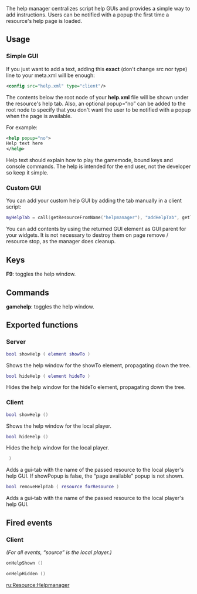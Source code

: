 The help manager centralizes script help GUIs and provides a simple way to add instructions. Users can be notified with a popup the first time a resource's help page is loaded.

Usage
-----

### Simple GUI

If you just want to add a text, adding this **exact** (don't change src nor type) line to your meta.xml will be enough:

``` xml
<config src="help.xml" type="client"/>
```

The contents below the root node of your **help.xml** file will be shown under the resource's help tab. Also, an optional popup=“no” can be added to the root node to specify that you don't want the user to be notified with a popup when the page is available.

For example:

``` xml
<help popup="no">
Help text here
</help>
```

Help text should explain how to play the gamemode, bound keys and console commands. The help is intended for the end user, not the developer so keep it simple.

### Custom GUI

You can add your custom help GUI by adding the tab manually in a client script:

``` lua
myHelpTab = call(getResourceFromName("helpmanager"), "addHelpTab", getThisResource(), true)
```

You can add contents by using the returned GUI element as GUI parent for your widgets. It is not necessary to destroy them on page remove / resource stop, as the manager does cleanup.

Keys
----

**F9**: toggles the help window.

Commands
--------

**gamehelp**: toggles the help window.

Exported functions
------------------

### Server

``` lua
bool showHelp ( element showTo )
```

Shows the help window for the showTo element, propagating down the tree.

``` lua
bool hideHelp ( element hideTo )
```

Hides the help window for the hideTo element, propagating down the tree.

### Client

``` lua
bool showHelp ()
```

Shows the help window for the local player.

``` lua
bool hideHelp ()
```

Hides the help window for the local player.

``` lua
 )
```

Adds a gui-tab with the name of the passed resource to the local player's help GUI. If showPopup is false, the “page available” popup is not shown.

``` lua
bool removeHelpTab ( resource forResource )
```

Adds a gui-tab with the name of the passed resource to the local player's help GUI.

Fired events
------------

### Client

*(For all events, “source” is the local player.)*

``` lua
onHelpShown ()
```

``` lua
onHelpHidden ()
```

[ru:<Resource:Helpmanager>](/docs/ru-resource-helpmanager.md "wikilink")
